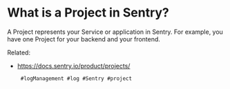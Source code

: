 # What is a Project in Sentry?

A Project represents your Service or application in Sentry.
For example, you have one Project for your backend and your frontend.

Related: 
 - https://docs.sentry.io/product/projects/

        #logManagement #log #Sentry #project
